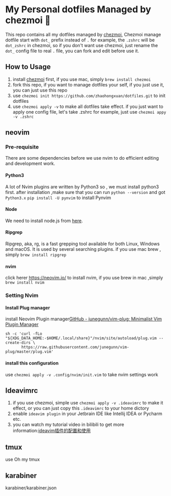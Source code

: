 # My Personal dotfiles Managed by chezmoi 🤖

This repo contains all my dotfiles managed by [chezmoi](https://github.com/twpayne/chezmoi), Chezmoi manage dotfile start with `dot_` prefix instead of `.`  for example, the `.zshrc` will be `dot_zshrc` in chezmoi, so if you don't want use chezmoi, just rename the `dot_` config file to real `.` file, you can fork and edit before use it.


## How to Usage
1. install [chezmoi](https://github.com/twpayne/chezmoi) first, if you use mac, simply `brew install chezmoi`
2. fork this repo, if you want to manage dotfiles your self, if you just use it, you can just use this repo 
3. use `chezmoi init https://github.com/zhaohongxuan/dotfiles.git` to init dotfiles
4. use `chezmoi apply -v` to make all dotfiles take effect. if you just want to apply one config file,
   let's take .zshrc for example, just use `chezmoi appy -v .zshrc`

## neovim

### Pre-requisite

There are some dependencies before we use nvim to do efficient editing and development work.


#### Python3
A lot of Nvim plugins are written by Python3 so , we must install python3 first. 
after installation ,make sure that you can run `python --version` and got `Python3.x`
`pip install -U pynvim` to install Pynvim

#### Node
We need to install node.js from [here](https://nodejs.org/en/download/).

#### Ripgrep
Ripgrep, aka, rg, is a fast grepping tool available for both Linux, Windows and macOS. It is used by several searching plugins.
if you use mac brew , simply `brew install ripgrep`

#### nvim
click herer https://neovim.io/ to install nvim, if you use brew in mac ,simply `brew install nvim`

### Setting Nvim

#### Install Plug manager 

install Neovim Plugin manager[GitHub - junegunn/vim-plug: Minimalist Vim Plugin Manager](https://github.com/junegunn/vim-plug)

```shell
sh -c 'curl -fLo "${XDG_DATA_HOME:-$HOME/.local/share}"/nvim/site/autoload/plug.vim --create-dirs \
       https://raw.githubusercontent.com/junegunn/vim-plug/master/plug.vim'
```

#### install this configuration

use `chezmoi apply -v .config/nvim/init.vim` to take nvim settings work


## Ideavimrc

1. if you use chezmoi, simple use `chezmoi apply -v .ideavimrc` to make it effect, or you can just copy this `.ideavimrc` to your home dictory
2. enable `ideavim plugin` in your Jetbrain IDE like Intellij IDEA or Pycharm etc.
3. you can watch my tutorial video in bilibili to get more information:[ideavim插件的配置和使用](https://www.bilibili.com/video/BV1p541157Va)

## tmux

use Oh my tmux

## karabiner

karabiner/karabiner.json

